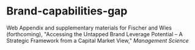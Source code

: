 # Brand-capabilities-gap
Web Appendix and supplementary materials for Fischer and Wies (forthcoming), "Accessing the Untapped Brand Leverage Potential – A Strategic Framework from a Capital Market View," _Management Science_
